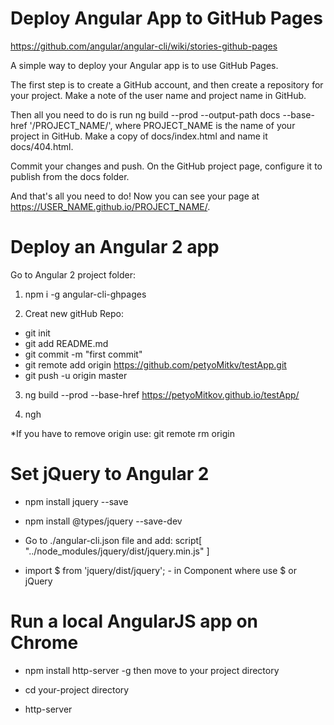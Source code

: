 # Deploy Angular App to GitHub Pages
https://github.com/angular/angular-cli/wiki/stories-github-pages

A simple way to deploy your Angular app is to use GitHub Pages.

The first step is to create a GitHub account, and then create a repository for your project. Make a note of the user name and project name in GitHub.

Then all you need to do is run ng build --prod --output-path docs --base-href '/PROJECT_NAME/', where PROJECT_NAME is the name of your project in GitHub. Make a copy of docs/index.html and name it docs/404.html.

Commit your changes and push. On the GitHub project page, configure it to publish from the docs folder.

And that's all you need to do! Now you can see your page at https://USER_NAME.github.io/PROJECT_NAME/.




# Deploy an Angular 2 app 

Go to Angular 2 project folder: 

1. npm i -g angular-cli-ghpages

2. Creat new gitHub Repo: 
- git init
- git add README.md
- git commit -m "first commit"
- git remote add origin https://github.com/petyoMitkv/testApp.git
- git push -u origin master

3. ng build --prod --base-href https://petyoMitkov.github.io/testApp/

4. ngh

*If you have to remove origin use:  git remote rm origin



# Set jQuery to Angular 2 

- npm install jquery --save


- npm install @types/jquery --save-dev


- Go to ./angular-cli.json file and add: script[ "../node_modules/jquery/dist/jquery.min.js" ]


- import $ from 'jquery/dist/jquery'; - in Component where use $ or jQuery

# Run a local AngularJS app on Chrome
- npm install http-server -g  then move to your project directory

- cd your-project directory
- http-server
